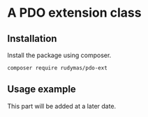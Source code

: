 # A PDO extension class
## Installation
Install the package using composer.
```
composer require rudymas/pdo-ext
```

## Usage example
This part will be added at a later date.